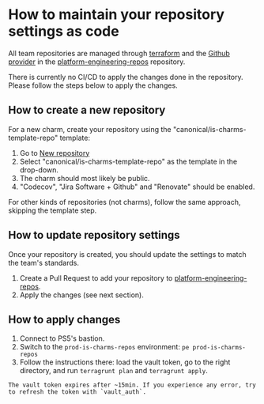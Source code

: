 # How to maintain your repository settings as code

All team repositories are managed through [terraform](https://www.terraform.io/)
and the [Github provider](https://registry.terraform.io/providers/integrations/github/latest/docs)
in the [platform-engineering-repos](https://github.com/canonical/platform-engineering-repos/) repository.

There is currently no CI/CD to apply the changes done in the repository. 
Please follow the steps below to apply the changes.

## How to create a new repository

For a new charm, create your repository using the "canonical/is-charms-template-repo" template:

1. Go to [New repository](https://github.com/new)
2. Select "canonical/is-charms-template-repo" as the template in the drop-down.
3. The charm should most likely be public.
4. "Codecov", "Jira Software + Github" and "Renovate" should be enabled.

For other kinds of repositories (not charms), follow the same approach, skipping the template step.


## How to update repository settings

Once your repository is created, you should update the settings to match the team's standards.

1. Create a Pull Request to add your repository to [platform-engineering-repos](https://github.com/canonical/platform-engineering-repos/tree/main/charm-engineering-teams/platform-engineering/repos).
2. Apply the changes (see next section).


## How to apply changes

1. Connect to PS5's bastion.
2. Switch to the `prod-is-charms-repos` environment: `pe prod-is-charms-repos`
3. Follow the instructions there: load the vault token, go to the right directory, and run `terragrunt plan` and `terragrunt apply`.

```{important}
The vault token expires after ~15min. If you experience any error, try to refresh the token with `vault_auth`.
```
